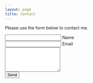 ```yaml
---
layout: page
title: Contact
---
```


<p class="message">
    Please use the form below to contact me.
</p>

<form action="//formspree.io/hi@joshbuchea.com" method="post">
    <input type="hidden" name="_subject" value="joshbuchea.com contact form" />
    <input type="text" name="_gotcha" style="display:none" />
    <input type="text" name="name"> Name<br>
    <input type="email" name="_replyto"> Email<br>
    <textarea rows="5" name="message"></textarea><br>
    <input type="submit" value="Send">
</form>
